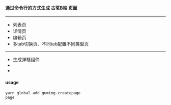 #### 通过命令行的方式生成 古茗B端 页面
-----
- 列表页
- 详情页
- 编辑页
- 多tab切换页、不同tab配置不同类型页

-----
- 生成弹框组件
- 
- 

#### usage

```
yarn global add guming-createpage
page

```